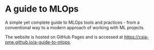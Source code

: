 # A guide to MLOps

A simple yet complete guide to MLOps tools and practices - from a conventional way to a modern approach of working with ML projects.

The website is hosted on GitHub Pages and is accessed at <https://csia-pme.github.io/a-guide-to-mlops>.
